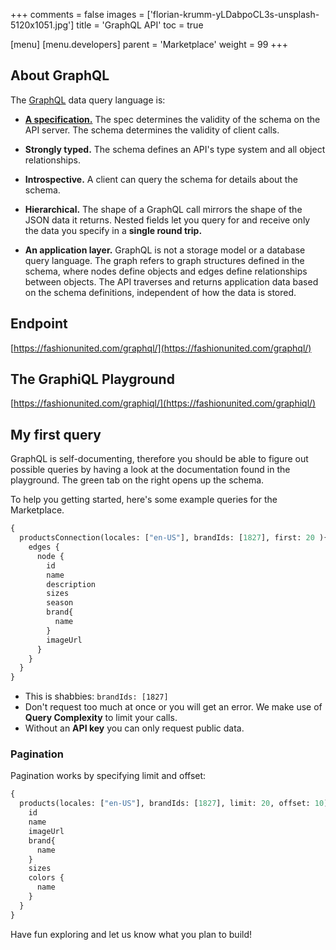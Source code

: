 +++
comments = false
images = ['florian-krumm-yLDabpoCL3s-unsplash-5120x1051.jpg']
title = 'GraphQL API'
toc = true

[menu]
  [menu.developers]
    parent = 'Marketplace'
    weight = 99
+++

## About GraphQL

The [GraphQL](https://graphql.github.io/) data query language is:

- **[A specification.](https://graphql.github.io/graphql-spec/June2018/)** The
  spec determines the validity of the schema on the API server. The schema
  determines the validity of client calls.

- **Strongly typed.** The schema defines an API's type system and all object
  relationships.

- **Introspective.** A client can query the schema for details about the schema.

- **Hierarchical.** The shape of a GraphQL call mirrors the shape of the JSON
  data it returns. Nested fields let you query for and receive only the data you
  specify in a **single round trip.**

- **An application layer.** GraphQL is not a storage model or a database query
  language. The graph refers to graph structures defined in the schema, where
  nodes define objects and edges define relationships between objects. The API
  traverses and returns application data based on the schema definitions,
  independent of how the data is stored.

## Endpoint

[https://fashionunited.com/graphql/](https://fashionunited.com/graphql/)

## The GraphiQL Playground

[https://fashionunited.com/graphiql/](https://fashionunited.com/graphiql/)

## My first query

GraphQL is self-documenting, therefore you should be able to figure out possible
queries by having a look at the documentation found in the playground. The
<span class="bg-green">green tab</span> on the right opens up the schema.

To help you getting started, here's some example queries for the Marketplace.

```graphql
{
  productsConnection(locales: ["en-US"], brandIds: [1827], first: 20 ){
    edges {
      node {
        id
        name
        description
        sizes
        season
        brand{
          name
        }
        imageUrl       
      }
    }
  }
}
```

- This is shabbies: `brandIds: [1827]`
- Don't request too much at once or you will get an error. We make use of
  **Query Complexity** to limit your calls.
- Without an **API key** you can only request public data.

### Pagination

Pagination works by specifying limit and offset:

```graphql
{
  products(locales: ["en-US"], brandIds: [1827], limit: 20, offset: 10) {
    id
    name
    imageUrl
    brand{
      name
    }
    sizes
    colors {
      name
    }
  }
}
```

Have fun exploring and let us know what you plan to build!
